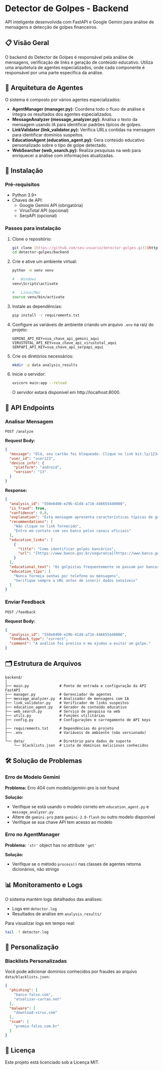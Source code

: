 # Detector de Golpes - Backend

API inteligente desenvolvida com FastAPI e Google Gemini para análise de mensagens e detecção de golpes financeiros.

## 📋 Visão Geral

O backend do Detector de Golpes é responsável pela análise de mensagens, verificação de links e geração de conteúdo educativo. Utiliza uma arquitetura de agentes especializados, onde cada componente é responsável por uma parte específica da análise.

## 🧠 Arquitetura de Agentes

O sistema é composto por vários agentes especializados:

* **AgentManager (manager.py):** Coordena todo o fluxo de análise e integra os resultados dos agentes especializados.
* **MessageAnalyzer (message\_analyzer.py):** Analisa o texto da mensagem usando IA para identificar padrões típicos de golpes.
* **LinkValidator (link\_validator.py):** Verifica URLs contidas na mensagem para identificar domínios suspeitos.
* **EducationAgent (education\_agent.py):** Gera conteúdo educativo personalizado sobre o tipo de golpe detectado.
* **WebSearcher (web\_search.py):** Realiza pesquisas na web para enriquecer a análise com informações atualizadas.

## 🚀 Instalação

### Pré-requisitos

* Python 3.9+
* Chaves de API:
    * Google Gemini API (obrigatória)
    * VirusTotal API (opcional)
    * SerpAPI (opcional)

### Passos para instalação

1.  Clone o repositório:

    ```bash
    git clone [https://github.com/seu-usuario/detector-golpes.git](https://github.com/seu-usuario/detector-golpes.git)
    cd detector-golpes/backend
    ```

2.  Crie e ative um ambiente virtual:

    ```bash
    python -m venv venv
    
    #   Windows
    venv\Scripts\activate
    
    #   Linux/Mac
    source venv/bin/activate
    ```

3.  Instale as dependências:

    ```bash
    pip install -r requirements.txt
    ```

4.  Configure as variáveis de ambiente criando um arquivo `.env` na raiz do projeto:

    ```
    GEMINI_API_KEY=sua_chave_api_gemini_aqui
    VIRUSTOTAL_API_KEY=sua_chave_api_virustotal_aqui
    SERPAPI_API_KEY=sua_chave_api_serpapi_aqui
    ```

5.  Crie os diretórios necessários:

    ```bash
    mkdir -p data analysis_results
    ```

6.  Inicie o servidor:

    ```bash
    uvicorn main:app --reload
    ```

    O servidor estará disponível em http://localhost:8000.

## 📡 API Endpoints

### Analisar Mensagem

`POST /analyze`

**Request Body:**

```json
{
  "message": "Olá, seu cartão foi bloqueado. Clique no link bit.ly/12345 para desbloquear.",
  "user_id": "user123",
  "device_info": {
    "platform": "android",
    "version": "13"
  }
}
```

**Response:**

```json
{
  "analysis_id": "550e8400-e29b-41d4-a716-446655440000",
  "is_fraud": true,
  "confidence": 0.8,
  "explanation": "Esta mensagem apresenta características típicas de golpe...",
  "recommendations": [
    "Não clique no link fornecido",
    "Entre em contato com seu banco pelos canais oficiais"
  ],
  "education_links": [
    {
      "title": "Como identificar golpes bancários",
      "url": "[https://www.banco.gov.br/seguranca](https://www.banco.gov.br/seguranca)"
    }
  ],
  "educational_text": "Os golpistas frequentemente se passam por bancos...",
  "education_tips": [
    "Nunca forneça senhas por telefone ou mensagens",
    "Verifique sempre a URL antes de inserir dados sensíveis"
  ]
}
```

### Enviar Feedback

`POST /feedback`

**Request Body:**

```json
{
  "analysis_id": "550e8400-e29b-41d4-a716-446655440000",
  "feedback_type": "correct",
  "comment": "A análise foi precisa e me ajudou a evitar um golpe."
}
```

## 🗂️ Estrutura de Arquivos

```
backend/
│
├── main.py              # Ponto de entrada e configuração da API FastAPI
├── manager.py           # Gerenciador de agentes
├── message_analyzer.py  # Analisador de mensagens com IA
├── link_validator.py    # Verificador de links suspeitos
├── education_agent.py   # Gerador de conteúdo educativo
├── web_search.py        # Serviço de pesquisa na web
├── utils.py             # Funções utilitárias
├── config.py            # Configurações e carregamento de API keys
│
├── requirements.txt     # Dependências do projeto
├── .env                 # Variáveis de ambiente (não versionado)
│
└── data/                # Diretório para dados de suporte
    └── blacklists.json  # Lista de domínios maliciosos conhecidos
```

## 🛠️ Solução de Problemas

### Erro de Modelo Gemini

**Problema:** Erro 404 com models/gemini-pro is not found

**Solução:**

* Verifique se está usando o modelo correto em `education_agent.py` e `message_analyzer.py`
* Altere de `gemini-pro` para `gemini-2.0-flash` ou outro modelo disponível
* Verifique se sua chave API tem acesso ao modelo

### Erro no AgentManager

**Problema:** `'str'` object has no attribute `'get'`

**Solução:**

* Verifique se o método `process()` nas classes de agentes retorna dicionários, não strings

## 📊 Monitoramento e Logs

O sistema mantém logs detalhados das análises:

* Logs em `detector.log`
* Resultados de análise em `analysis_results/`

Para visualizar logs em tempo real:

```bash
tail -f detector.log
```

## 🔄 Personalização

### Blacklists Personalizadas

Você pode adicionar domínios conhecidos por fraudes ao arquivo `data/blacklists.json`:

```json
{
  "phishing": [
    "banco-falso.com",
    "atualizar-cartao.net"
  ],
  "malware": [
    "download-virus.com"
  ],
  "scam": [
    "premio-falso.com.br"
  ]
}
```

## 📜 Licença

Este projeto está licenciado sob a Licença MIT.
